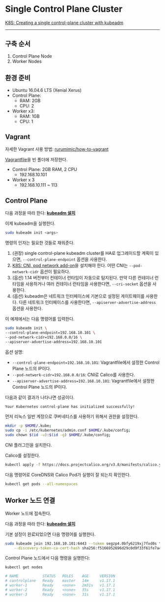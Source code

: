 # Single Control Plane Cluster

[K8S: Creating a single control-plane cluster with kubeadm](https://kubernetes.io/docs/setup/production-environment/tools/kubeadm/create-cluster-kubeadm/)

---

## 구축 순서

1. Control Plane Node
1. Worker Nodes

## 환경 준비

- Ubuntu 16.04.6 LTS (Xenial Xerus)
- Control Plane:
  - RAM: 2GB
  - CPU: 2
- Worker x3:
  - RAM: 1GB
  - CPU: 1

## Vagrant

자세한 Vagrant 사용 방법: [rurumimic/how-to-vagrant](https://github.com/rurumimic/how-to-vagrant)

[Vagrantfile](/how-to-kubernetes/vagrant/single/Vagrantfile)을 빈 폴더에 저장한다.

- Control Plane: 2GB RAM, 2 CPU
  - 192.168.10.101
- Worker x 3
  - 192.168.10.111 ~ 113

## Control Plane

다음 과정을 따라 한다: **[kubeadm 설치](/docs/install-kubeadm.md)**

이제 kubeadm을 실행한다.

```bash
sudo kubeadm init <args>
```

명령의 인자는 필요한 것들로 채워준다.

1. (권장) single control-plane kubeadm cluster를 HA로 업그레이드할 계획이 있으면, `--control-plane-endpoint` 옵션을 사용한다.
2. [K8S: CNI, pod network add-on](https://kubernetes.io/docs/setup/production-environment/tools/kubeadm/create-cluster-kubeadm/#pod-network)을 설치해야 한다. 어떤 CNI는 `--pod-network-cidr` 옵션이 필요하다.
3. (옵션) 1.14 버전부터 컨테이너 런타임이 자동으로 탐지된다. 만약 다른 컨테이너 런타임을 사용하거나 여러 컨테이너 런타임을 사용한다면, `--cri-socket` 옵션을 사용한다.
4. (옵션) kubeadm은 네트워크 인터페이스에 기본으로 설정된 게이트웨이를 사용한다. 다른 네트워크 인터페이스를 사용한다면, `--apiserver-advertise-address` 옵션을 사용한다. 

이 예제에서는 다음 명령어를 입력한다.

```bash
sudo kubeadm init \
--control-plane-endpoint=192.168.10.101 \
--pod-network-cidr=192.168.0.0/16 \
--apiserver-advertise-address=192.168.10.101
```

옵션 설명:
- `--control-plane-endpoint=192.168.10.101`: Vagrantfile에서 설정한 Control Plane 노드의 IP이다.
- `--pod-network-cidr=192.168.0.0/16`: CNI로 Calico를 사용한다.
- `--apiserver-advertise-address=192.168.10.101`: Vagrantfile에서 설정한 Control Plane 노드의 IP이다.

다음과 같이 결과가 나타나면 성공이다.

```bash
Your Kubernetes control-plane has initialized successfully!
```

먼저 리눅스 일반 계정으로 쿠버네티스를 사용하기 위해서 권한을 설정한다.

```bash
mkdir -p $HOME/.kube;
sudo cp -i /etc/kubernetes/admin.conf $HOME/.kube/config;
sudo chown $(id -u):$(id -g) $HOME/.kube/config;
```

CNI 플러그인을 설치한다.

Calico를 설정한다.

```bash
kubectl apply -f https://docs.projectcalico.org/v3.8/manifests/calico.yaml
```

다음 명령어로 CoreDNS와 Calico Pod가 실행이 잘 되는지 확인한다.

```bash
kubectl get pods --all-namespaces
```

## Worker 노드 연결

Worker 노드에 접속한다.

다음 과정을 따라 한다: **[kubeadm 설치](/docs/install-kubeadm.md)**

기본 설정이 완료되었으면 다음 명령어를 실행한다.

```bash
sudo kubeadm join 192.168.10.101:6443 --token segzp4.0bfy6219xj7fxd0s \
    --discovery-token-ca-cert-hash sha256:f5166952696d29c0d9f33f61fe7a4024d1ec2898ec28ebfc63cce38882900d86
```

Control Plane 노드에서 다음 명령을 실행한다: 

```bash
kubectl get nodes

# NAME           STATUS   ROLES    AGE     VERSION
# controlplane   Ready    master   14m     v1.17.1
# worker-1       Ready    <none>   2m31s   v1.17.1
# worker-2       Ready    <none>   35s     v1.17.1
# worker-3       Ready    <none>   31s     v1.17.1
```
